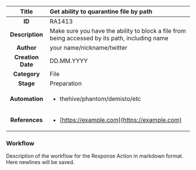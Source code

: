| Title                       |  Get ability to quarantine file by path         |
|:---------------------------:|:--------------------|
| **ID**                      | RA1413            |
| **Description**             | Make sure you have the ability to block a file from being accessed by its path, including name   |
| **Author**                  | your name/nickname/twitter        |
| **Creation Date**           | DD.MM.YYYY |
| **Category**                | File      |
| **Stage**                   | Preparation         |
| **Automation** |<ul><li>thehive/phantom/demisto/etc</li></ul>|
| **References** |<ul><li>[https://example.com](https://example.com)</li></ul>|

### Workflow

Description of the workflow for the Response Action in markdown format.  
Here newlines will be saved.  
